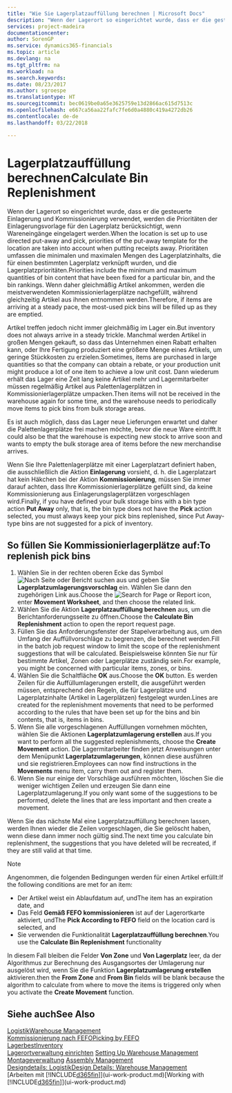 ```yaml
---
title: "Wie Sie Lagerplatzauffüllung berechnen | Microsoft Docs"
description: "Wenn der Lagerort so eingerichtet wurde, dass er die gesteuerte Einlagerung und Kommissionierung verwendet, werden die Prioritäten der Einlagerungsvorlage für den Lagerplatz berücksichtigt, wenn Wareneingänge eingelagert werden."
services: project-madeira
documentationcenter: 
author: SorenGP
ms.service: dynamics365-financials
ms.topic: article
ms.devlang: na
ms.tgt_pltfrm: na
ms.workload: na
ms.search.keywords: 
ms.date: 08/23/2017
ms.author: sgroespe
ms.translationtype: HT
ms.sourcegitcommit: bec0619be0a65e3625759e13d2866ac615d7513c
ms.openlocfilehash: e667ca56aa22fafc7fe6d0a4880c419a4272db26
ms.contentlocale: de-de
ms.lasthandoff: 03/22/2018

---
```

# <a name="calculate-bin-replenishment"></a><span data-ttu-id="e2d58-103">Lagerplatzauffüllung berechnen</span><span class="sxs-lookup"><span data-stu-id="e2d58-103">Calculate Bin Replenishment</span></span>
<span data-ttu-id="e2d58-104">Wenn der Lagerort so eingerichtet wurde, dass er die gesteuerte Einlagerung und Kommissionierung verwendet, werden die Prioritäten der Einlagerungsvorlage für den Lagerplatz berücksichtigt, wenn Wareneingänge eingelagert werden.</span><span class="sxs-lookup"><span data-stu-id="e2d58-104">When the location is set up to use directed put-away and pick, priorities of the put-away template for the location are taken into account when putting receipts away.</span></span> <span data-ttu-id="e2d58-105">Prioritäten umfassen die minimalen und maximalen Mengen des Lagerplatzinhalts, die für einen bestimmten Lagerplatz verknüpft wurden, und die Lagerplatzprioritäten.</span><span class="sxs-lookup"><span data-stu-id="e2d58-105">Priorities include the minimum and maximum quantities of bin content that have been fixed for a particular bin, and the bin rankings.</span></span> <span data-ttu-id="e2d58-106">Wenn daher gleichmäßig Artikel ankommen, werden die meistverwendeten Kommissionierlagerplätze nachgefüllt, während gleichzeitig Artikel aus ihnen entnommen werden.</span><span class="sxs-lookup"><span data-stu-id="e2d58-106">Therefore, if items are arriving at a steady pace, the most-used pick bins will be filled up as they are emptied.</span></span>  

<span data-ttu-id="e2d58-107">Artikel treffen jedoch nicht immer gleichmäßig im Lager ein.</span><span class="sxs-lookup"><span data-stu-id="e2d58-107">But inventory does not always arrive in a steady trickle.</span></span> <span data-ttu-id="e2d58-108">Manchmal werden Artikel in großen Mengen gekauft, so dass das Unternehmen einen Rabatt erhalten kann, oder Ihre Fertigung produziert eine größere Menge eines Artikels, um geringe Stückkosten zu erzielen.</span><span class="sxs-lookup"><span data-stu-id="e2d58-108">Sometimes, items are purchased in large quantities so that the company can obtain a rebate, or your production unit might produce a lot of one item to achieve a low unit cost.</span></span> <span data-ttu-id="e2d58-109">Dann wiederum erhält das Lager eine Zeit lang keine Artikel mehr und Lagermitarbeiter müssen regelmäßig Artikel aus Palettenlagerplätzen in Kommissionierlagerplätze umpacken.</span><span class="sxs-lookup"><span data-stu-id="e2d58-109">Then items will not be received in the warehouse again for some time, and the warehouse needs to periodically move items to pick bins from bulk storage areas.</span></span>  

<span data-ttu-id="e2d58-110">Es ist auch möglich, dass das Lager neue Lieferungen erwartet und daher die Palettenlagerplätze frei machen möchte, bevor die neue Ware eintrifft.</span><span class="sxs-lookup"><span data-stu-id="e2d58-110">It could also be that the warehouse is expecting new stock to arrive soon and wants to empty the bulk storage area of items before the new merchandise arrives.</span></span>  

<span data-ttu-id="e2d58-111">Wenn Sie Ihre Palettenlagerplätze mit einer Lagerplatzart definiert haben, die ausschließlich die Aktion **Einlagerung** vorsieht, d. h. die Lagerplatzart hat kein Häkchen bei der Aktion **Kommissionierung**, müssen Sie immer darauf achten, dass Ihre Kommissionierlagerplätze gefüllt sind, da keine Kommissionierung aus Einlagerungslagerplätzen vorgeschlagen wird.</span><span class="sxs-lookup"><span data-stu-id="e2d58-111">Finally, if you have defined your bulk storage bins with a bin type action **Put Away** only, that is, the bin type does not have the **Pick** action selected, you must always keep your pick bins replenished, since Put Away-type bins are not suggested for a pick of inventory.</span></span>  

## <a name="to-replenish-pick-bins"></a><span data-ttu-id="e2d58-112">So füllen Sie Kommissionierlagerplätze auf:</span><span class="sxs-lookup"><span data-stu-id="e2d58-112">To replenish pick bins</span></span>  
1.  <span data-ttu-id="e2d58-113">Wählen Sie in der rechten oberen Ecke das Symbol ![Nach Seite oder Bericht suchen](media/ui-search/search_small.png "Symbol Nach Seite oder Bericht suchen") aus und geben Sie **Lagerplatzumlagerungsvorschlag** ein. Wählen Sie dann den zugehörigen Link aus.</span><span class="sxs-lookup"><span data-stu-id="e2d58-113">Choose the ![Search for Page or Report](media/ui-search/search_small.png "Search for Page or Report icon") icon, enter **Movement Worksheet**, and then choose the related link.</span></span>  
2.  <span data-ttu-id="e2d58-114">Wählen Sie die Aktion **Lagerplatzauffüllung berechnen** aus, um die Berichtanforderungsseite zu öffnen.</span><span class="sxs-lookup"><span data-stu-id="e2d58-114">Choose the **Calculate Bin Replenishment** action to open the report request page.</span></span>  
3.  <span data-ttu-id="e2d58-115">Füllen Sie das Anforderungsfenster der Stapelverarbeitung aus, um den Umfang der Auffüllvorschläge zu begrenzen, die berechnet werden.</span><span class="sxs-lookup"><span data-stu-id="e2d58-115">Fill in the batch job request window to limit the scope of the replenishment suggestions that will be calculated.</span></span> <span data-ttu-id="e2d58-116">Beispielsweise könnten Sie nur für bestimmte Artikel, Zonen oder Lagerplätze zuständig sein.</span><span class="sxs-lookup"><span data-stu-id="e2d58-116">For example, you might be concerned with particular items, zones, or bins.</span></span>  
4.  <span data-ttu-id="e2d58-117">Wählen Sie die Schaltfläche **OK** aus.</span><span class="sxs-lookup"><span data-stu-id="e2d58-117">Choose the **OK** button.</span></span> <span data-ttu-id="e2d58-118">Es werden Zeilen für die Auffüllumlagerungen erstellt, die ausgeführt werden müssen, entsprechend den Regeln, die für Lagerplätze und Lagerplatzinhalte (Artikel in Lagerplätzen) festgelegt wurden.</span><span class="sxs-lookup"><span data-stu-id="e2d58-118">Lines are created for the replenishment movements that need to be performed according to the rules that have been set up for the bins and bin contents, that is, items in bins.</span></span>  
5.  <span data-ttu-id="e2d58-119">Wenn Sie alle vorgeschlagenen Auffüllungen vornehmen möchten, wählen Sie die Aktionen **Lagerplatzumlagerung erstellen** aus.</span><span class="sxs-lookup"><span data-stu-id="e2d58-119">If you want to perform all the suggested replenishments, choose the **Create Movement** action.</span></span> <span data-ttu-id="e2d58-120">Die Lagermitarbeiter finden jetzt Anweisungen unter dem Menüpunkt **Lagerplatzumlagerungen**, können diese ausführen und sie registrieren.</span><span class="sxs-lookup"><span data-stu-id="e2d58-120">Employees can now find instructions in the **Movements** menu item, carry them out and register them.</span></span>  
6.  <span data-ttu-id="e2d58-121">Wenn Sie nur einige der Vorschläge ausführen möchten, löschen Sie die weniger wichtigen Zeilen und erzeugen Sie dann eine Lagerplatzumlagerung.</span><span class="sxs-lookup"><span data-stu-id="e2d58-121">If you only want some of the suggestions to be performed, delete the lines that are less important and then create a movement.</span></span>  

<span data-ttu-id="e2d58-122">Wenn Sie das nächste Mal eine Lagerplatzauffüllung berechnen lassen, werden Ihnen wieder die Zeilen vorgeschlagen, die Sie gelöscht haben, wenn diese dann immer noch gültig sind.</span><span class="sxs-lookup"><span data-stu-id="e2d58-122">The next time you calculate bin replenishment, the suggestions that you have deleted will be recreated, if they are still valid at that time.</span></span>  

> [!NOTE]  
>  <span data-ttu-id="e2d58-123">Angenommen, die folgenden Bedingungen werden für einen Artikel erfüllt:</span><span class="sxs-lookup"><span data-stu-id="e2d58-123">If the following conditions are met for an item:</span></span>  
>   
>  -   <span data-ttu-id="e2d58-124">Der Artikel weist ein Ablaufdatum auf, und</span><span class="sxs-lookup"><span data-stu-id="e2d58-124">The item has an expiration date, and</span></span>  
> -   <span data-ttu-id="e2d58-125">Das Feld **Gemäß FEFO kommissionieren** ist auf der Lagerortkarte aktiviert, und</span><span class="sxs-lookup"><span data-stu-id="e2d58-125">The **Pick According to FEFO** field on the location card is selected, and</span></span>  
> -   <span data-ttu-id="e2d58-126">Sie verwenden die Funktionalität **Lagerplatzauffüllung berechnen**.</span><span class="sxs-lookup"><span data-stu-id="e2d58-126">You use the **Calculate Bin Replenishment** functionality</span></span>  
>   
>  <span data-ttu-id="e2d58-127">In diesem Fall bleiben die Felder **Von Zone** und **Von Lagerplatz** leer, da der Algorithmus zur Berechnung des Ausgangsortes der Umlagerung nur ausgelöst wird, wenn Sie die Funktion **Lagerplatzumlagerung erstellen** aktivieren.</span><span class="sxs-lookup"><span data-stu-id="e2d58-127">then the **From Zone** and **From Bin** fields will be blank because the algorithm to calculate from where to move the items is triggered only when you activate the **Create Movement** function.</span></span>  

## <a name="see-also"></a><span data-ttu-id="e2d58-128">Siehe auch</span><span class="sxs-lookup"><span data-stu-id="e2d58-128">See Also</span></span>  
[<span data-ttu-id="e2d58-129">Logistik</span><span class="sxs-lookup"><span data-stu-id="e2d58-129">Warehouse Management</span></span>](warehouse-manage-warehouse.md)  
[<span data-ttu-id="e2d58-130">Kommissionierung nach FEFO</span><span class="sxs-lookup"><span data-stu-id="e2d58-130">Picking by FEFO</span></span>](warehouse-picking-by-fefo.md)  
[<span data-ttu-id="e2d58-131">Lagerbest</span><span class="sxs-lookup"><span data-stu-id="e2d58-131">Inventory</span></span>](inventory-manage-inventory.md)  
<span data-ttu-id="e2d58-132">[Lagerortverwaltung einrichten](warehouse-setup-warehouse.md)   </span><span class="sxs-lookup"><span data-stu-id="e2d58-132">[Setting Up Warehouse Management](warehouse-setup-warehouse.md)   </span></span>  
<span data-ttu-id="e2d58-133">[Montageverwaltung](assembly-assemble-items.md)  </span><span class="sxs-lookup"><span data-stu-id="e2d58-133">[Assembly Management](assembly-assemble-items.md)  </span></span>  
[<span data-ttu-id="e2d58-134">Designdetails: Logistik</span><span class="sxs-lookup"><span data-stu-id="e2d58-134">Design Details: Warehouse Management</span></span>](design-details-warehouse-management.md)  
<span data-ttu-id="e2d58-135">[Arbeiten mit [!INCLUDE[d365fin](includes/d365fin_md.md)]](ui-work-product.md)</span><span class="sxs-lookup"><span data-stu-id="e2d58-135">[Working with [!INCLUDE[d365fin](includes/d365fin_md.md)]](ui-work-product.md)</span></span>

